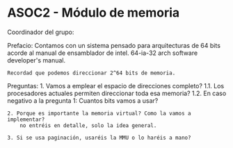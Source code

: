 # ASOC2 - Módulo de memoria

Coordinador del grupo:

Prefacio:
	Contamos con un sistema pensado para arquitecturas de 64 bits
	acorde al manual de ensamblador de intel. 
	64-ia-32 arch software developer's manual.

	Recordad que podemos direccionar 2^64 bits de memoria.

Preguntas:
	1. Vamos a emplear el espacio de direcciones completo? 
		1.1. Los procesadores actuales permiten direccionar toda esa memoria?
		1.2. En caso negativo a la pregunta 1: Cuantos bits vamos a usar?

	2. Porque es importante la memoria virtual? Como la vamos a implementar?
		no entréis en detalle, solo la idea general.

	3. Si se usa paginación, usaréis la MMU o lo haréis a mano?
	

